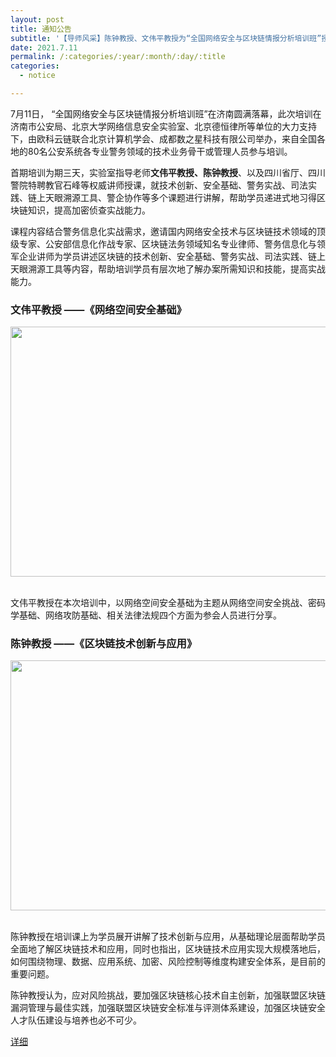 ```yaml
---
layout: post
title: 通知公告
subtitle: '【导师风采】陈钟教授、文伟平教授为“全国网络安全与区块链情报分析培训班”授课'
date: 2021.7.11
permalink: /:categories/:year/:month/:day/:title
categories:
  - notice

---
```


7月11日， “全国网络安全与区块链情报分析培训班”在济南圆满落幕，此次培训在济南市公安局、北京大学网络信息安全实验室、北京德恒律所等单位的大力支持下，由欧科云链联合北京计算机学会、成都数之星科技有限公司举办，来自全国各地的80名公安系统各专业警务领域的技术业务骨干或管理人员参与培训。

首期培训为期三天，实验室指导老师**文伟平教授、陈钟教授**、以及四川省厅、四川警院特聘教官石峰等权威讲师授课，就技术创新、安全基础、警务实战、司法实践、链上天眼溯源工具、警企协作等多个课题进行讲解，帮助学员递进式地习得区块链知识，提高加密侦查实战能力。

课程内容结合警务信息化实战需求，邀请国内网络安全技术与区块链技术领域的顶级专家、公安部信息化作战专家、区块链法务领域知名专业律师、警务信息化与领军企业讲师为学员讲述区块链的技术创新、安全基础、警务实战、司法实践、链上天眼溯源工具等内容，帮助培训学员有层次地了解办案所需知识和技能，提高实战能力。

### 文伟平教授 ——《网络空间安全基础》

<div align=center>
<img src="https://p5.itc.cn/images01/20210714/5a0afd9573c84b6e86c75c98ad68fbf1.png" width="600px" height="400px"/>
</div>
<br/>

文伟平教授在本次培训中，以网络空间安全基础为主题从网络空间安全挑战、密码学基础、网络攻防基础、相关法律法规四个方面为参会人员进行分享。

### 陈钟教授 ——《区块链技术创新与应用》

<div align=center>
<img src="https://p7.itc.cn/images01/20210714/7fbc1a2b6b844d10876d13dd30fc34df.png" width="600px" height="400px"/>
</div>
<br/>

陈钟教授在培训课上为学员展开讲解了技术创新与应用，从基础理论层面帮助学员全面地了解区块链技术和应用，同时也指出，区块链技术应用实现大规模落地后，如何围绕物理、数据、应用系统、加密、风险控制等维度构建安全体系，是目前的重要问题。

陈钟教授认为，应对风险挑战，要加强区块链核心技术自主创新，加强联盟区块链漏洞管理与最佳实践，加强联盟区块链安全标准与评测体系建设，加强区块链安全人才队伍建设与培养也必不可少。





[详细](https://brc.pku.edu.cn/xwdt/xwhd/1347561.htm)


